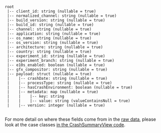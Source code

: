 ```
root
 |-- client_id: string (nullable = true)
 |-- normalized_channel: string (nullable = true)
 |-- build_version: string (nullable = true)
 |-- build_id: string (nullable = true)
 |-- channel: string (nullable = true)
 |-- application: string (nullable = true)
 |-- os_name: string (nullable = true)
 |-- os_version: string (nullable = true)
 |-- architecture: string (nullable = true)
 |-- country: string (nullable = true)
 |-- experiment_id: string (nullable = true)
 |-- experiment_branch: string (nullable = true)
 |-- e10s_enabled: boolean (nullable = true)
 |-- gfx_compositor: string (nullable = true)
 |-- payload: struct (nullable = true)
 |    |-- crashDate: string (nullable = true)
 |    |-- processType: string (nullable = true)
 |    |-- hasCrashEnvironment: boolean (nullable = true)
 |    |-- metadata: map (nullable = true)
 |    |    |-- key: string
 |    |    |-- value: string (valueContainsNull = true)
 |    |-- version: integer (nullable = true)


```
For more detail on where these fields come from in the
[raw data](https://firefox-source-docs.mozilla.org/toolkit/components/telemetry/telemetry/data/crash-ping.html),
please look at the case classes [in the CrashSummaryView code](src/main/scala/views/CrashSummaryView.scala).

